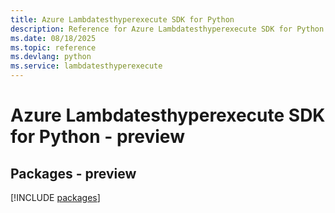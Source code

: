 ```yaml
---
title: Azure Lambdatesthyperexecute SDK for Python
description: Reference for Azure Lambdatesthyperexecute SDK for Python
ms.date: 08/18/2025
ms.topic: reference
ms.devlang: python
ms.service: lambdatesthyperexecute
---
```

# Azure Lambdatesthyperexecute SDK for Python - preview
## Packages - preview
[!INCLUDE [packages](lambdatesthyperexecute-index.md)]